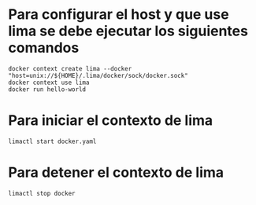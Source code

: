 # Para configurar el host y que use lima se debe ejecutar los siguientes comandos
```
docker context create lima --docker "host=unix://${HOME}/.lima/docker/sock/docker.sock"
docker context use lima
docker run hello-world
```
# Para iniciar el contexto de lima
`limactl start docker.yaml`

# Para detener el contexto de lima
`limactl stop docker`